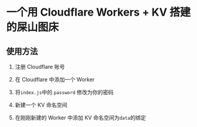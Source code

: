 # 一个用 Cloudflare Workers + KV 搭建的屎山图床

## 使用方法

1. 注册 Cloudflare 账号

2. 在 Cloudflare 中添加一个 Worker

3. 将`index.js`中的 `password` 修改为你的密码

4. 新建一个 KV 命名空间

5. 在刚刚新建的 Worker 中添加 KV 命名空间为`data`的绑定
